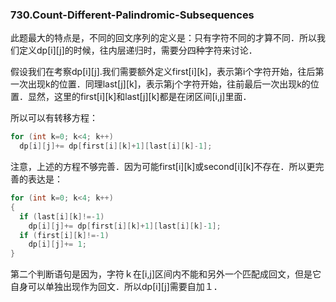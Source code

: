 ###  730.Count-Different-Palindromic-Subsequences

此题最大的特点是，不同的回文序列的定义是：只有字符不同的才算不同．所以我们定义dp[i][j]的时候，往内层递归时，需要分四种字符来讨论．

假设我们在考察dp[i][j].我们需要额外定义first[i][k]，表示第i个字符开始，往后第一次出现k的位置．同理last[j][k]，表示第j个字符开始，往前最后一次出现k的位置．显然，这里的first[i][k]和last[j][k]都是在闭区间[i,j]里面．

所以可以有转移方程：
```cpp
for (int k=0; k<4; k++)
  dp[i][j]+= dp[first[i][k]+1][last[i][k]-1];
```
注意，上述的方程不够完善．因为可能first[i][k]或second[i][k]不存在．所以更完善的表达是：
```cpp
for (int k=0; k<4; k++)
{
  if (last[i][k]!=-1)
    dp[i][j]+= dp[first[i][k]+1][last[i][k]-1];
  if (first[i][k]!=-1)
    dp[i][j]+= 1;
}
```
第二个判断语句是因为，字符ｋ在[i,j]区间内不能和另外一个匹配成回文，但是它自身可以单独出现作为回文．所以dp[i][j]需要自加１．
